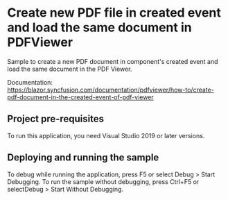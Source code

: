 # Create new PDF file in created event and load the same document in PDFViewer
Sample to create a new PDF document in component's created event and load the same document in the PDF Viewer.

Documentation: https://blazor.syncfusion.com/documentation/pdfviewer/how-to/create-pdf-document-in-the-created-event-of-pdf-viewer

## Project pre-requisites
To run this application, you need Visual Studio 2019 or later versions.

## Deploying and running the sample
To debug while running the application, press F5 or select Debug > Start Debugging. To run the sample without debugging, press Ctrl+F5 or selectDebug > Start Without Debugging.